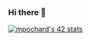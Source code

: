 ### Hi there 👋

<!--
**m3l4n** is a ✨ _special_ ✨ repository because its `README.md` (this file) appears on your GitHub profile.

Here are some ideas to get you started:

- 🔭 I’m currently working on ...
- 🌱 I’m currently learning ...
- 👯 I’m looking to collaborate on ...
- 🤔 I’m looking for help with ...
- 💬 Ask me about ...
- 📫 How to reach me: ...
- 😄 Pronouns: ...
- ⚡ Fun fact: ...
-->

[![mpochard's 42 stats](https://badge42.vercel.app/api/v2/cl20lpm5k003009mf67s305h4/stats?cursusId=21&coalitionId=10)](https://github.com/JaeSeoKim/badge42)
